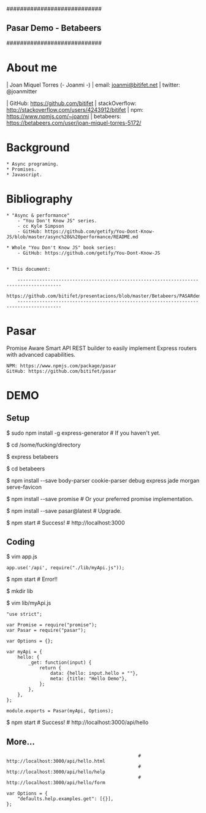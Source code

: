 ############################
## Pasar Demo - Betabeers ##
############################

About me
========

|    Joan Miquel Torres           (- Joanmi -)
|    email: joanmi@bitifet.net
|    twitter: @joanmitter

|    GitHub: https://github.com/bitifet
|    stackOverflow: http://stackoverflow.com/users/4243912/bitifet
|    npm: https://www.npmjs.com/~joanmi
|    betabeers: https://betabeers.com/user/joan-miquel-torres-5172/


Background
==========

    * Async programing.
    * Promises.
    * Javascript.
     

Bibliography
============

    * "Async & performance"
        - "You Don't Know JS" series.
        - cc Kyle Simpson
        - GitHub: https://github.com/getify/You-Dont-Know-JS/blob/master/async%20&%20performance/README.md

    * Whole "You Don't Know JS" book series:
        - GitHub: https://github.com/getify/You-Dont-Know-JS


    * This document:

        --------------------------------------------------------------------------------------
        https://github.com/bitifet/presentacions/blob/master/Betabeers/PASARdemo/Pasar_Demo.md
        --------------------------------------------------------------------------------------

Pasar
=====

Promise Aware Smart API REST builder to easily implement Express routers with advanced capabilities.

    NPM: https://www.npmjs.com/package/pasar
    GitHub: https://github.com/bitifet/pasar


DEMO
====

Setup
-----

$ sudo npm install -g express-generator             # If you haven't yet.

$ cd /some/fucking/directory

$ express betabeers

$ cd betabeers

$ npm install --save body-parser cookie-parser debug express jade morgan serve-favicon

$ npm install --save promise                        # Or your preferred promise implementation.

$ npm install --save pasar@latest                   # Upgrade.

$ npm start                                         # Success!
                                                    # http://localhost:3000


Coding
------

$ vim app.js 

    app.use('/api', require("./lib/myApi.js"));

$ npm start                                         # Error!!

$ mkdir lib

$ vim lib/myApi.js

    "use strict";

    var Promise = require("promise");
    var Pasar = require("pasar");

    var Options = {};

    var myApi = {
        hello: {
            _get: function(input) {
                return {
                    data: {hello: input.hello + ""},
                    meta: {title: "Hello Demo"},
                };
            },
        },
    };

    module.exports = Pasar(myApi, Options);


$ npm start                                         # Success!
                                                    # http://localhost:3000/api/hello


More...
-------

                                                    # http://localhost:3000/api/hello.html
                                                    # http://localhost:3000/api/hello/help
                                                    # http://localhost:3000/api/hello/form

    var Options = {
        "defaults.help.examples.get": [{}],
    };

